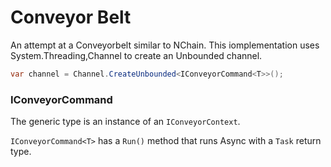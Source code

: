 # Conveyor Belt
An attempt at a Conveyorbelt similar to NChain. This iomplementation uses System.Threading,Channel to create an Unbounded channel.

```c#
var channel = Channel.CreateUnbounded<IConveyorCommand<T>>();
```
### IConveyorCommand<T>

The generic type is an instance of an `IConveyorContext`.

`IConveyorCommand<T>` has a `Run()` method that runs Async with a `Task` return type.
